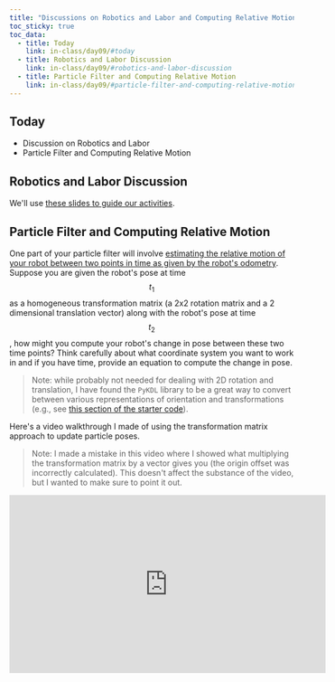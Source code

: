 ```yaml
---
title: "Discussions on Robotics and Labor and Computing Relative Motion"
toc_sticky: true
toc_data:
  - title: Today
    link: in-class/day09/#today
  - title: Robotics and Labor Discussion
    link: in-class/day09/#robotics-and-labor-discussion
  - title: Particle Filter and Computing Relative Motion
    link: in-class/day09/#particle-filter-and-computing-relative-motion
---
```

## Today

* Discussion on Robotics and Labor
* Particle Filter and Computing Relative Motion


## Robotics and Labor Discussion

We'll use [these slides to guide our activities](https://docs.google.com/presentation/d/1-dzppoIzlgZeOh65lj3UMI5Pp33ysFJlYWxPnuz5GDE/edit?usp=sharing).

## Particle Filter and Computing Relative Motion

One part of your particle filter will involve [estimating the relative motion of your robot between two points in time as given by the robot's odometry](https://github.com/comprobo23/robot_localization/blob/d424bff3cd1c3ce12f97aa1e346d6b9866394cdc/robot_localization/pf.py#L215).  Suppose you are given the robot's pose at time $$t_1$$ as a homogeneous transformation matrix (a 2x2 rotation matrix and a 2 dimensional translation vector) along with the robot's pose at time $$t_2$$, how might you compute your robot's change in pose between these two time points?  Think carefully about what coordinate system you want to work in and if you have time, provide an equation to compute the change in pose. 


> Note: while probably not needed for dealing with 2D rotation and translation, I have found the ``PyKDL`` library to be a great way to convert between various representations of orientation and transformations (e.g., see [this section of the starter code](https://github.com/comprobo22/robot_localization/blob/47899d1d1745b56adace25fdff1d08a6bf253a8b/robot_localization/helper_functions.py#L121)).

Here's a video walkthrough I made of using the transformation matrix approach to update particle poses.

> Note: I made a mistake in this video where I showed what multiplying the transformation matrix by a vector gives you (the origin offset was incorrectly calculated).  This doesn't affect the substance of the video, but I wanted to make sure to point it out.

<iframe width="560" height="315" src="https://www.youtube.com/embed/x7mRC0Gowe8?si=movGSLBJvod5ad06" title="YouTube video player" frameborder="0" allow="accelerometer; autoplay; clipboard-write; encrypted-media; gyroscope; picture-in-picture; web-share" allowfullscreen></iframe>
